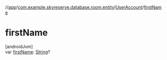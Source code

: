 //[app](../../../index.md)/[com.example.skyreserve.database.room.entity](../index.md)/[UserAccount](index.md)/[firstName](first-name.md)

# firstName

[androidJvm]\
var [firstName](first-name.md): [String](https://kotlinlang.org/api/latest/jvm/stdlib/kotlin/-string/index.html)?
